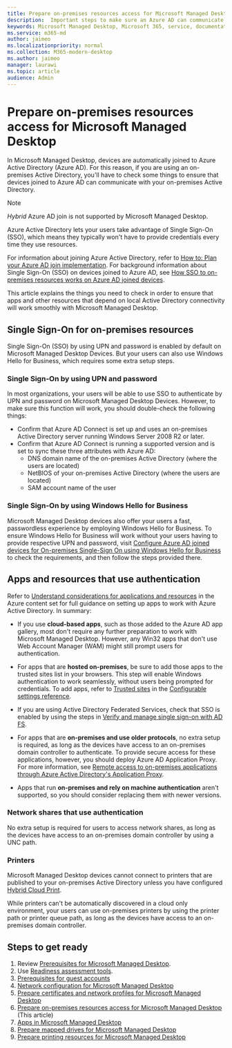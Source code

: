 ```yaml
---
title: Prepare on-premises resources access for Microsoft Managed Desktop 
description:  Important steps to make sure an Azure AD can communicate with on-premises AD to provide authentication
keywords: Microsoft Managed Desktop, Microsoft 365, service, documentation
ms.service: m365-md
author: jaimeo
ms.localizationpriority: normal
ms.collection: M365-modern-desktop
ms.author: jaimeo
manager: laurawi
ms.topic: article
audience: Admin
---
```


#  Prepare on-premises resources access for Microsoft Managed Desktop

In Microsoft Managed Desktop, devices are automatically joined to Azure Active Directory (Azure AD). For this reason, if you are using an on-premises Active Directory, you'll have to check some things to ensure that devices joined to Azure AD can communicate with your on-premises Active Directory. 

> [!NOTE]  
> *Hybrid* Azure AD join is not supported by Microsoft Managed Desktop.

Azure Active Directory lets your users take advantage of Single Sign-On (SSO), which means they typically won't have to provide credentials every time they use resources.

For information about joining Azure Active Directory, refer to [How to: Plan your Azure AD join implementation](/azure/active-directory/devices/azureadjoin-plan). For background information about Single Sign-On (SSO) on devices joined to Azure AD, see [How SSO to on-premises resources works on Azure AD joined devices](/azure/active-directory/devices/azuread-join-sso#how-it-works).


This article explains the things you need to check in order to ensure that apps and other resources that depend on local Active Directory connectivity will work smoothly with Microsoft Managed Desktop.


## Single Sign-On for on-premises resources

Single Sign-On (SSO) by using UPN and password is enabled by default on Microsoft Managed Desktop Devices. But your users can also use Windows Hello for Business, which requires some extra setup steps. 

### Single Sign-On by using UPN and password

In most organizations, your users will be able to use SSO to authenticate by UPN and password on Microsoft Managed Desktop Devices. However, to make sure this function will work, you should double-check the following things:

- Confirm that Azure AD Connect is set up and uses an on-premises Active Directory server running Windows Server 2008 R2 or later.
- Confirm that Azure AD Connect is running a supported version and is set to sync these three attributes with Azure AD: 
    - DNS domain name of the on-premises Active Directory (where the users are located)
    - NetBIOS of your on-premises Active Directory (where the users are located)
    - SAM account name of the user


### Single Sign-On by using Windows Hello for Business

Microsoft Managed Desktop devices also offer your users a fast, passwordless experience by employing Windows Hello for Business. To ensure Windows Hello for Business will work without your users having to provide respective UPN and password, visit [Configure Azure AD joined devices for On-premises Single-Sign On using Windows Hello for Business](/windows/security/identity-protection/hello-for-business/hello-hybrid-aadj-sso-base) to check the requirements, and then follow the steps provided there.


## Apps and resources that use authentication

Refer to [Understand considerations for applications and resources](/azure/active-directory/devices/azureadjoin-plan#understand-considerations-for-applications-and-resources) in the Azure content set for full guidance on setting up apps to work with Azure Active Directory. In summary:


- If you use **cloud-based apps**, such as those added to the Azure AD app gallery, most don't require any further preparation to work with Microsoft Managed Desktop. However, any Win32 apps that don't use Web Account Manager (WAM) might still prompt users for authentication.

- For apps that are **hosted on-premises**, be sure to add those apps to the trusted sites list in your browsers. This step will enable Windows authentication to work seamlessly, without users being prompted for credentials. To add apps, refer to [Trusted sites](../working-with-managed-desktop/config-setting-ref.md#trusted-sites) in the [Configurable settings reference](../working-with-managed-desktop/config-setting-ref.md).

- If you are using Active Directory Federated Services, check that SSO is enabled by using the steps in [Verify and manage single sign-on with AD FS](/previous-versions/azure/azure-services/jj151809(v=azure.100)). 

- For apps that are **on-premises and use older protocols**, no extra setup is required, as long as the devices have access to an on-premises domain controller to authenticate. To provide secure access for these applications, however, you should deploy Azure AD Application Proxy. For more information, see [Remote access to on-premises applications through Azure Active Directory's Application Proxy](/azure/active-directory/manage-apps/application-proxy).

- Apps that run **on-premises and rely on machine authentication** aren't supported, so you should consider replacing them with newer versions.

### Network shares that use authentication

No extra setup is required for users to access network shares, as long as the devices have access to an on-premises domain controller by using a UNC path.

### Printers

Microsoft Managed Desktop devices cannot connect to printers that are published to your on-premises Active Directory unless you have configured [Hybrid Cloud Print](/windows-server/administration/hybrid-cloud-print/hybrid-cloud-print-deploy).

While printers can't be automatically discovered in a cloud only environment, your users can use on-premises printers by using the printer path or printer queue path, as long as the devices have access to an on-premises domain controller.

<!--add fuller material on printers when available-->
## Steps to get ready

1. Review [Prerequisites for Microsoft Managed Desktop](prerequisites.md).
2. Use [Readiness assessment tools](readiness-assessment-tool.md).
3. [Prerequisites for guest accounts](guest-accounts.md)
4. [Network configuration for Microsoft Managed Desktop](network.md)
5. [Prepare certificates and network profiles for Microsoft Managed Desktop](certs-wifi-lan.md)
6. [Prepare on-premises resources access for Microsoft Managed Desktop](authentication.md) (This article)
7. [Apps in Microsoft Managed Desktop](apps.md)
8. [Prepare mapped drives for Microsoft Managed Desktop](mapped-drives.md)
9. [Prepare printing resources for Microsoft Managed Desktop](printing.md)
